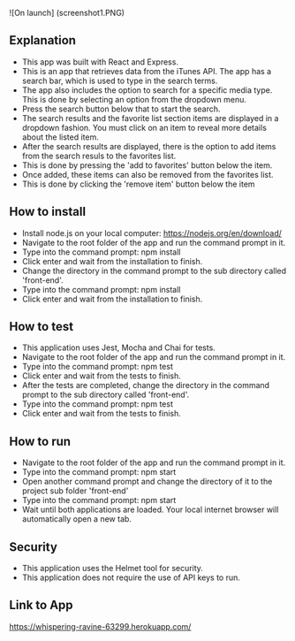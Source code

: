 ![On launch] (screenshot1.PNG)

## Explanation

- This app was built with React and Express.
- This is an app that retrieves data from the iTunes API. The app has a search bar, which is used to type in the search terms.
- The app also includes the option to search for a specific media type. This is done by selecting an option from the dropdown menu.
- Press the search button below that to start the search.
- The search results and the favorite list section items are displayed in a dropdown fashion. You must click on an item to
  reveal more details about the listed item.
- After the search results are displayed, there is the option to add items from the search resuls to the favorites list.
- This is done by pressing the 'add to favorites' button below the item.
- Once added, these items can also be removed from the favorites list.
- This is done by clicking the 'remove item' button below the item

## How to install

- Install node.js on your local computer: https://nodejs.org/en/download/
- Navigate to the root folder of the app and run the command prompt in it.
- Type into the command prompt: npm install
- Click enter and wait from the installation to finish.
- Change the directory in the command prompt to the sub directory called 'front-end'.
- Type into the command prompt: npm install
- Click enter and wait from the installation to finish.

## How to test

- This application uses Jest, Mocha and Chai for tests.
- Navigate to the root folder of the app and run the command prompt in it.
- Type into the command prompt: npm test
- Click enter and wait from the tests to finish.
- After the tests are completed, change the directory in the command prompt to the sub directory called 'front-end'.
- Type into the command prompt: npm test
- Click enter and wait from the tests to finish.

## How to run

- Navigate to the root folder of the app and run the command prompt in it.
- Type into the command prompt: npm start
- Open another command prompt and change the directory of it to the project sub folder 'front-end'
- Type into the command prompt: npm start
- Wait until both applications are loaded. Your local internet browser will automatically open a new tab.

## Security

- This application uses the Helmet tool for security.
- This application does not require the use of API keys to run.

## Link to App

https://whispering-ravine-63299.herokuapp.com/
